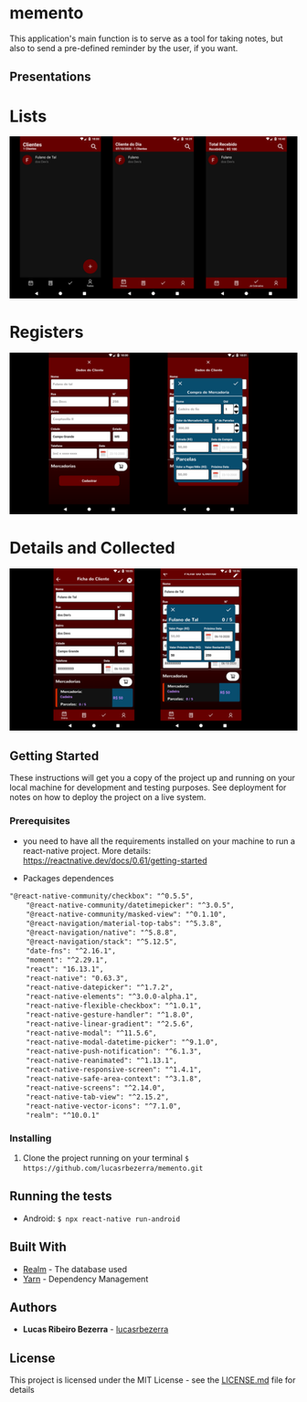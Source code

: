 # memento

This application's main function is to serve as a tool for taking notes, but also to send a pre-defined reminder by the user, if you want.

## Presentations

# Lists

![screen-presentations](https://github.com/lucasrbezerra/react-app-fichas/blob/main/assets/img/screen-presetation.png?raw=true)


# Registers

![register-presentations](https://github.com/lucasrbezerra/react-app-fichas/blob/main/assets/img/register-presetation.png)


# Details and Collected

![collected-presentations](https://github.com/lucasrbezerra/react-app-fichas/blob/main/assets/img/collected-presentation.png)


## Getting Started

These instructions will get you a copy of the project up and running on your local machine for development 
and testing purposes. See deployment for notes on how to deploy the project on a live system.

### Prerequisites

* you need to have all the requirements installed on your machine to run a react-native project.
More details: https://reactnative.dev/docs/0.61/getting-started 

* Packages dependences
```
"@react-native-community/checkbox": "^0.5.5",
    "@react-native-community/datetimepicker": "^3.0.5",
    "@react-native-community/masked-view": "^0.1.10",
    "@react-navigation/material-top-tabs": "^5.3.8",
    "@react-navigation/native": "^5.8.8",
    "@react-navigation/stack": "^5.12.5",
    "date-fns": "^2.16.1",
    "moment": "^2.29.1",
    "react": "16.13.1",
    "react-native": "0.63.3",
    "react-native-datepicker": "^1.7.2",
    "react-native-elements": "^3.0.0-alpha.1",
    "react-native-flexible-checkbox": "^1.0.1",
    "react-native-gesture-handler": "^1.8.0",
    "react-native-linear-gradient": "^2.5.6",
    "react-native-modal": "^11.5.6",
    "react-native-modal-datetime-picker": "^9.1.0",
    "react-native-push-notification": "^6.1.3",
    "react-native-reanimated": "^1.13.1",
    "react-native-responsive-screen": "^1.4.1",
    "react-native-safe-area-context": "^3.1.8",
    "react-native-screens": "^2.14.0",
    "react-native-tab-view": "^2.15.2",
    "react-native-vector-icons": "^7.1.0",
    "realm": "^10.0.1"
```
### Installing

1. Clone the project running on your terminal
```$ https://github.com/lucasrbezerra/memento.git```

## Running the tests

* Android:
```$ npx react-native run-android```

## Built With

* [Realm](https://realm.io/docs/javascript/latest) - The database used
* [Yarn](https://yarnpkg.com/package/react-native) - Dependency Management


## Authors

* **Lucas Ribeiro Bezerra** - [lucasrbezerra](https://github.com/lucasrbezerra)


## License

This project is licensed under the MIT License - see the [LICENSE.md](LICENSE.md) file for details
